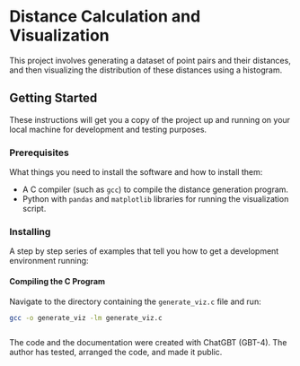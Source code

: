 # Distance Calculation and Visualization

This project involves generating a dataset of point pairs and their distances, and then visualizing the distribution of these distances using a histogram.

## Getting Started

These instructions will get you a copy of the project up and running on your local machine for development and testing purposes.

### Prerequisites

What things you need to install the software and how to install them:

- A C compiler (such as `gcc`) to compile the distance generation program.
- Python with `pandas` and `matplotlib` libraries for running the visualization script.

### Installing

A step by step series of examples that tell you how to get a development environment running:

#### Compiling the C Program

Navigate to the directory containing the `generate_viz.c` file and run:

```bash
gcc -o generate_viz -lm generate_viz.c



```
The code and the documentation were created with ChatGBT (GBT-4). The author has tested, arranged the code, and made it public.
```
